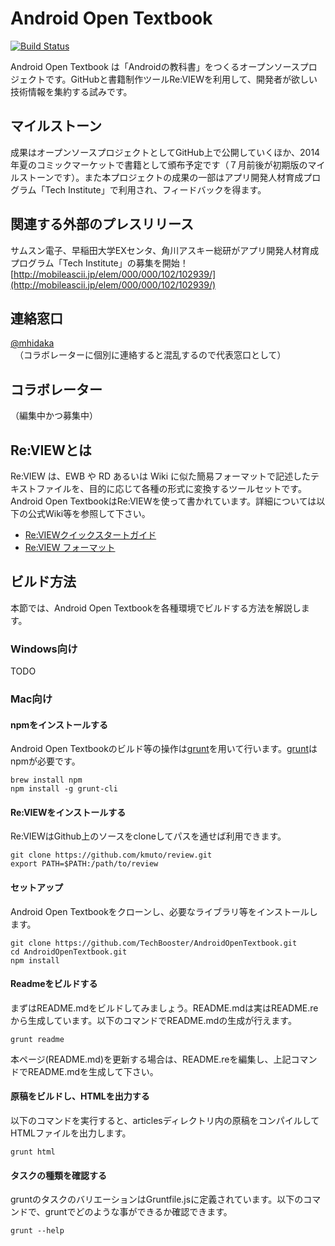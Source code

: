 # Android Open Textbook

[![Build Status](http://review-ci.vvakame.net/github.com/TechBooster/AndroidOpenTextbook/status.svg?branch=master)](http://review-ci.vvakame.net/github.com/TechBooster/AndroidOpenTextbook)

Android Open Textbook は「Androidの教科書」をつくるオープンソースプロジェクトです。GitHubと書籍制作ツールRe:VIEWを利用して、開発者が欲しい技術情報を集約する試みです。

## マイルストーン
成果はオープンソースプロジェクトとしてGitHub上で公開していくほか、2014年夏のコミックマーケットで書籍として頒布予定です（７月前後が初期版のマイルストーンです）。また本プロジェクトの成果の一部はアプリ開発人材育成プログラム「Tech Institute」で利用され、フィードバックを得ます。

## 関連する外部のプレスリリース
サムスン電子、早稲田大学EXセンタ、角川アスキー総研がアプリ開発人材育成プログラム「Tech Institute」の募集を開始！[http://mobileascii.jp/elem/000/000/102/102939/](http://mobileascii.jp/elem/000/000/102/102939/)

## 連絡窓口
[@mhidaka](https://twitter.com/mhidaka)　（コラボレーターに個別に連絡すると混乱するので代表窓口として）

## コラボレーター
（編集中かつ募集中）

## Re:VIEWとは
Re:VIEW は、EWB や RD あるいは Wiki に似た簡易フォーマットで記述したテキストファイルを、目的に応じて各種の形式に変換するツールセットです。Android Open TextbookはRe:VIEWを使って書かれています。詳細については以下の公式Wiki等を参照して下さい。


* [Re:VIEWクイックスタートガイド](https://github.com/kmuto/review/blob/master/doc/quickstart.rdoc)
* [Re:VIEW フォーマット](https://github.com/kmuto/review/blob/master/doc/format.rdoc)

## ビルド方法
本節では、Android Open Textbookを各種環境でビルドする方法を解説します。

### Windows向け
TODO

### Mac向け
#### npmをインストールする
Android Open Textbookのビルド等の操作は[grunt](http://gruntjs.com/)を用いて行います。[grunt](http://gruntjs.com/)はnpmが必要です。


```
brew install npm
npm install -g grunt-cli
```

#### Re:VIEWをインストールする
Re:VIEWはGithub上のソースをcloneしてパスを通せば利用できます。


```
git clone https://github.com/kmuto/review.git
export PATH=$PATH:/path/to/review
```

#### セットアップ
Android Open Textbookをクローンし、必要なライブラリ等をインストールします。


```
git clone https://github.com/TechBooster/AndroidOpenTextbook.git
cd AndroidOpenTextbook.git
npm install
```

#### Readmeをビルドする
まずはREADME.mdをビルドしてみましょう。README.mdは実はREADME.reから生成しています。以下のコマンドでREADME.mdの生成が行えます。


```
grunt readme
```

本ページ(README.md)を更新する場合は、README.reを編集し、上記コマンドでREADME.mdを生成して下さい。

#### 原稿をビルドし、HTMLを出力する
以下のコマンドを実行すると、articlesディレクトリ内の原稿をコンパイルしてHTMLファイルを出力します。


```
grunt html
```

#### タスクの種類を確認する
gruntのタスクのバリエーションはGruntfile.jsに定義されています。以下のコマンドで、gruntでどのような事ができるか確認できます。


```
grunt --help
```

